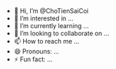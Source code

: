 - 👋 Hi, I’m @ChoTienSaiCoi
- 👀 I’m interested in ...
- 🌱 I’m currently learning ...
- 💞️ I’m looking to collaborate on ...
- 📫 How to reach me ...
- 😄 Pronouns: ...
- ⚡ Fun fact: ...

<!---
ChoTienSaiCoi/ChoTienSaiCoi is a ✨ special ✨ repository because its `README.md` (this file) appears on your GitHub profile.
You can click the Preview link to take a look at your changes.
--->
